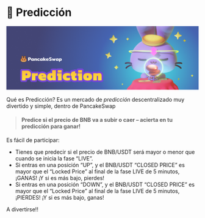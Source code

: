 # 🔮 Predicción

![](../.gitbook/assets/masthead%20%282%29.png)

Qué es Predicción?  Es un mercado de _predicción_ descentralizado muy divertido y simple, dentro de PancakeSwap

> #### Predice si el precio de BNB va a subir o caer – acierta en tu predicción para ganar!

Es fácil de participar:

* Tienes que predecir si el precio de BNB/USDT será mayor o menor que cuando se inicia la fase “LIVE”.
* Si entras en una posición “UP”, y el BNB/USDT “CLOSED PRICE” es mayor que el “Locked Price” al final de la fase LIVE de 5 minutos, ¡GANAS! ¡Y si es más bajo, pierdes! 
* Si entras en una posición “DOWN”, y el BNB/USDT “CLOSED PRICE” es mayor que el “Locked Price” al final de la fase LIVE de 5 minutos, ¡PIERDES! ¡Y si es más bajo, ganas!

A divertirse!!


